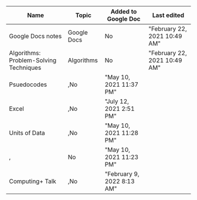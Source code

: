 |Name|Topic|Added to Google Doc|Last edited|
|---|---|---|---|
|Google Docs notes|Google Docs|No|"February 22, 2021 10:49 AM"|
|Algorithms: Problem-Solving Techniques|Algorithms|No|"February 22, 2021 10:49 AM"|
|Psuedocodes|,No|"May 10, 2021 11:37 PM"|
|Excel|,No|"July 12, 2021 2:51 PM"|
|Units of Data|,No|"May 10, 2021 11:28 PM"|
|,|No|"May 10, 2021 11:23 PM"|
|Computing+ Talk|,No|"February 9, 2022 8:13 AM"|